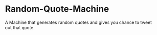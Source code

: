 # Random-Quote-Machine
A Machine that generates random quotes
and gives you chance to tweet out that quote.
